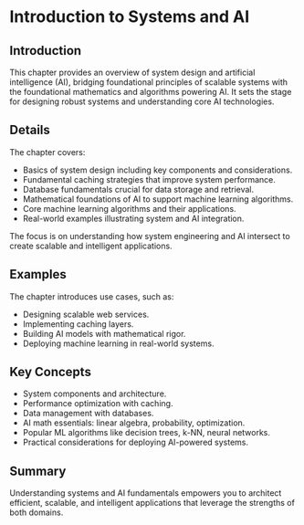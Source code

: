 # Introduction to Systems and AI

## Introduction

This chapter provides an overview of system design and artificial intelligence (AI), bridging foundational principles of scalable systems with the foundational mathematics and algorithms powering AI. It sets the stage for designing robust systems and understanding core AI technologies.

## Details

The chapter covers:

- Basics of system design including key components and considerations.
- Fundamental caching strategies that improve system performance.
- Database fundamentals crucial for data storage and retrieval.
- Mathematical foundations of AI to support machine learning algorithms.
- Core machine learning algorithms and their applications.
- Real-world examples illustrating system and AI integration.

The focus is on understanding how system engineering and AI intersect to create scalable and intelligent applications.

## Examples

The chapter introduces use cases, such as:

- Designing scalable web services.
- Implementing caching layers.
- Building AI models with mathematical rigor.
- Deploying machine learning in real-world systems.

## Key Concepts

- System components and architecture.
- Performance optimization with caching.
- Data management with databases.
- AI math essentials: linear algebra, probability, optimization.
- Popular ML algorithms like decision trees, k-NN, neural networks.
- Practical considerations for deploying AI-powered systems.

## Summary

Understanding systems and AI fundamentals empowers you to architect efficient, scalable, and intelligent applications that leverage the strengths of both domains.

